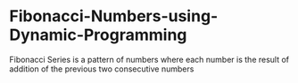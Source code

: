 # Fibonacci-Numbers-using-Dynamic-Programming
Fibonacci Series is a pattern of numbers where each number is the result of addition of the previous two consecutive numbers
